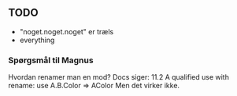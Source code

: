 ## TODO


* "noget.noget.noget" er træls
* everything

### Spørgsmål til Magnus


Hvordan renamer man en mod?
Docs siger:
11.2
A qualified use with rename: use A.B.Color => AColor
Men det virker ikke.